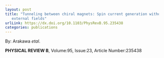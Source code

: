 ```yaml
---
layout: post
title: "Tunneling between chiral magnets: Spin current generation without
   external fields"
urlLink: https://dx.doi.org/10.1103/PhysRevB.95.235438
categories: publications
---
```

By: Arakawa *etal*.

**PHYSICAL REVIEW B**, Volume:95, Issue:23, Article Number:235438
